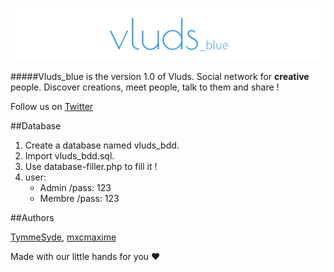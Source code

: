![Vluds](/img/banniere.png "Vluds")
 
#####Vluds_blue is the version 1.0 of Vluds.
Social network for **creative** people. Discover creations, meet people, talk to them and share !

Follow us on [Twitter](https://twitter.com/Vluds_)

##Database
1. Create a database named vluds_bdd.
2. Import vluds_bdd.sql.
3. Use database-filler.php to fill it !
4. user:
	- Admin  /pass: 123
	- Membre /pass: 123

##Authors

[TymmeSyde](https://github.com/TymmeSyde), [mxcmaxime](https://github.com/mxcmaxime)

Made with our little hands for you :heart:
